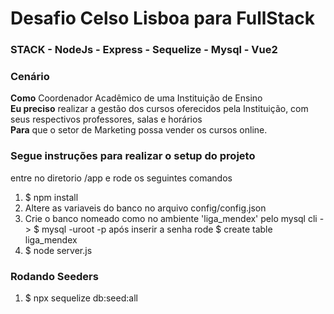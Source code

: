 # Desafio Celso Lisboa para FullStack

### STACK -  NodeJs - Express - Sequelize - Mysql - Vue2

### Cenário

**Como** Coordenador Acadêmico de uma Instituição de Ensino  
**Eu preciso** realizar a gestão dos cursos oferecidos pela Instituição, com seus respectivos professores, salas e horários  
**Para** que o setor de Marketing possa vender os cursos online.

### Segue instruções para realizar o setup do projeto
entre no diretorio /app e rode os seguintes comandos
1. $ npm install
2. Altere as variaveis do banco no arquivo config/config.json
3. Crie o banco nomeado como no ambiente 'liga_mendex' pelo mysql cli -> $ mysql -uroot -p após inserir a senha rode $ create table liga_mendex
2. $ node server.js
   

### Rodando Seeders

1. $ npx sequelize db:seed:all
